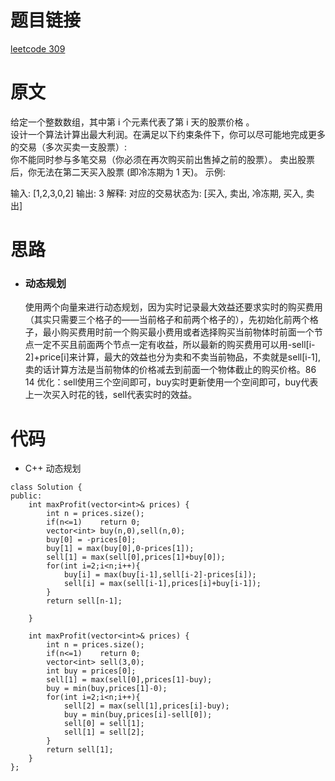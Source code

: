 # 题目链接
[leetcode 309](https://leetcode-cn.com/problems/best-time-to-buy-and-sell-stock-with-cooldown/)

# 原文
给定一个整数数组，其中第 i 个元素代表了第 i 天的股票价格 。​  
设计一个算法计算出最大利润。在满足以下约束条件下，你可以尽可能地完成更多的交易（多次买卖一支股票）:  
你不能同时参与多笔交易（你必须在再次购买前出售掉之前的股票）。
卖出股票后，你无法在第二天买入股票 (即冷冻期为 1 天)。
示例:

输入: [1,2,3,0,2]
输出: 3 
解释: 对应的交易状态为: [买入, 卖出, 冷冻期, 买入, 卖出]

# 思路
- ### **动态规划**
  使用两个向量来进行动态规划，因为实时记录最大效益还要求实时的购买费用（其实只需要三个格子的——当前格子和前两个格子的），先初始化前两个格子，最小购买费用时前一个购买最小费用或者选择购买当前物体时前面一个节点一定不买且前面两个节点一定有收益，所以最新的购买费用可以用-sell[i-2]+price[i]来计算，最大的效益也分为卖和不卖当前物品，不卖就是sell[i-1],卖的话计算方法是当前物体的价格减去到前面一个物体截止的购买价格。86 14 优化：sell使用三个空间即可，buy实时更新使用一个空间即可，buy代表上一次买入时花的钱，sell代表实时的效益。

# 代码
- C++ 动态规划
```
class Solution {
public:
    int maxProfit(vector<int>& prices) {
        int n = prices.size();
        if(n<=1)    return 0;
        vector<int> buy(n,0),sell(n,0);
        buy[0] = -prices[0];
        buy[1] = max(buy[0],0-prices[1]);
        sell[1] = max(sell[0],prices[1]+buy[0]);
        for(int i=2;i<n;i++){
            buy[i] = max(buy[i-1],sell[i-2]-prices[i]);
            sell[i] = max(sell[i-1],prices[i]+buy[i-1]);
        }
        return sell[n-1];

    }

    int maxProfit(vector<int>& prices) {
        int n = prices.size();
        if(n<=1)    return 0;
        vector<int> sell(3,0);
        int buy = prices[0];
        sell[1] = max(sell[0],prices[1]-buy);
        buy = min(buy,prices[1]-0);
        for(int i=2;i<n;i++){
            sell[2] = max(sell[1],prices[i]-buy);
            buy = min(buy,prices[i]-sell[0]);
            sell[0] = sell[1];
            sell[1] = sell[2];
        }
        return sell[1];
    }
};
```